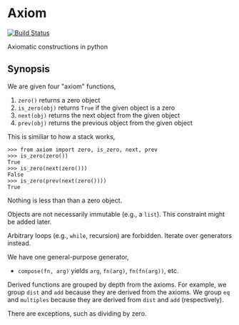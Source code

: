 Axiom
=====

[![Build Status](https://secure.travis-ci.org/tantalor/axiom.png)](http://travis-ci.org/tantalor/axiom)

Axiomatic constructions in python

Synopsis
--------

We are given four "axiom" functions,

 1. `zero()` returns a zero object
 2. `is_zero(obj)` returns `True` if the given object is a zero
 3. `next(obj)` returns the next object from the given object
 4. `prev(obj)` returns the previous object from the given object

This is similiar to how a stack works,

    >>> from axiom import zero, is_zero, next, prev
    >>> is_zero(zero())
    True
    >>> is_zero(next(zero()))
    False
    >>> is_zero(prev(next(zero())))
    True

Nothing is less than than a zero object.

Objects are not necessarily immutable (e.g., a `list`). This constraint might be added later.

Arbitrary loops (e.g., `while`, recursion) are forbidden. Iterate over generators instead.

We have one general-purpose generator,

 * `compose(fn, arg)` yields `arg`, `fn(arg)`, `fn(fn(arg))`, etc.
 
Derived functions are grouped by depth from the axioms. For example, we group `dist` and `add` because they are derived from the axioms. We group `eq` and `multiples` because they are derived from `dist` and `add` (respectively).

There are exceptions, such as dividing by zero.
